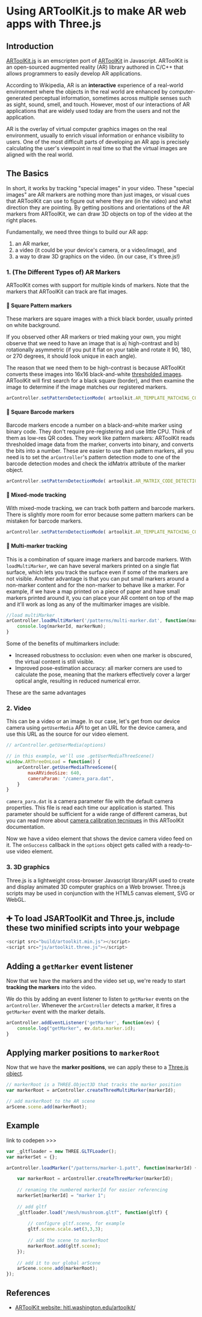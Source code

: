 # Using ARToolKit.js to make AR web apps with Three.js

## Introduction

[ARToolKit.js](https://github.com/artoolkitx/jsartoolkit5) is an emscripten port of [ARToolKit](https://github.com/artoolkitx/artoolkit5) in Javascript. ARToolKit is an open-sourced augmented reality (AR) library authored in C/C++ that allows programmers to easily develop AR applications.

According to Wikipedia, AR is an **interactive** experience of a real-world environment where the objects in the real world are enhanced by computer-generated perceptual information, sometimes across multiple senses such as sight, sound, smell, and touch. However, most of our interactions of AR applications that are widely used today are from the users and not the application. 

AR is the overlay of virtual computer graphics images on the real environment, usually to enrich visual information or enhance visibility to users. One of the most difficult parts of developing an AR app is precisely calculating the user's viewpoint in real time so that the virtual images are aligned with the real world. 

## The Basics
In short, it works by tracking "special images" in your video. These "special images" are AR markers are nothing more than just images, or visual cues that ARToolKit can use to figure out where they are (in the video) and what direction they are pointing. By getting positions and orientations of the AR markers from ARToolKit, we can draw 3D objects on top of the video at the right places.

Fundamentally, we need three things to build our AR app:
1. an AR marker,
2. a video (it could be your device's camera, or a video/image), and
3. a way to draw 3D graphics on the video. (in our case, it's three.js!)

### 1. (The Different Types of) AR Markers
ARToolKit comes with support for multiple kinds of markers. Note that the markers that ARToolKit can track are flat images.

#### :black_square_button: Square Pattern markers
These markers are square images with a thick black border, usually printed on white background. 

If you observed other AR markers or tried making your own, you might observe that we need to have an image that is 
a) high-contrast and 
b) rotationally asymmetric (if you put it flat on your table and rotate it 90, 180, or 270 degrees, it should look unique in each angle).

The reason that we need them to be high-contrast is because ARToolKit converts these images into 16x16 black-and-white [thresholded images](https://en.wikipedia.org/wiki/Thresholding_(image_processing)#Definition). ARToolKit will first search for a black square (border), and then examine the image to determine if the image matches our registered markers. 

```javascript
arController.setPatternDetectionMode( artoolkit.AR_TEMPLATE_MATCHING_COLOR );
```

#### :black_square_button: Square Barcode markers
Barcode markers encode a number on a black-and-white marker using binary code. They don't require pre-registering and use little CPU. Think of them as low-res QR codes.
They work like pattern markers: ARToolKit reads thresholded image data from the marker, converts into binary, and converts the bits into a number. 
These are easier to use than pattern markers, all you need is to set the `arController`'s pattern detection mode to one of the barcode detection modes and check the idMatrix attribute of the marker object.

```javascript
arController.setPatternDetectionMode( artoolkit.AR_MATRIX_CODE_DETECTION );
```


#### :black_square_button: Mixed-mode tracking
With mixed-mode tracking, we can track both pattern and barcode markers. There is slightly more room for error because some pattern markers can be mistaken for barcode markers.

```javascript
arController.setPatternDetectionMode( artoolkit.AR_TEMPLATE_MATCHING_COLOR_AND_MATRIX );
```

#### :black_square_button: Multi-marker tracking
This is a combination of square image markers and barcode markers. With `loadMultiMarker`, we can have several markers printed on a single flat surface, which lets you track the surface even if some of the markers are not visible. 
Another advantage is that you can put small markers around a non-marker content and for the non-marker to behave like a marker. For example, if we have a map printed on a piece of paper and have small markers printed around it, you can place your AR content on top of the map and it'll work as long as any of the multimarker images are visible.

```javascript
//load multiMarker
arController.loadMultiMarker('/patterns/multi-marker.dat', function(markerId, markerNum) {
    console.log(markerId, markerNum);
}

```

Some of the benefits of multimarkers include: 
* Increased robustness to occlusion: even when one marker is obscured, the virtual content is still visible.
* Improved pose-estimation accuracy: all marker corners are used to calculate the pose, meaning that the markers effectively cover a larger optical angle, resulting in reduced numerical error.

These are the same advantages 

### 2. Video 
This can be a video or an image. 
In our case, let's get from our device camera using `getUserMedia` API to get an URL for the device camera, and use this URL as the source for our video element. 

```javascript
// arController.getUserMedia(options)

// in this example, we'll use .getUserMediaThreeScene()
window.ARThreeOnLoad = function() {
    arController.getUserMediaThreeScene({
        maxARVideoSize: 640,
        cameraParam: "/camera_para.dat",
    }
}
```

`camera_para.dat` is a camera parameter file with the default camera properties. This file is read each time our application is started. This parameter should be sufficient for a wide range of different cameras, but you can read more about [camera calibration tecniques](http://www.hitl.washington.edu/artoolkit/documentation/usercalibration.htm) in this ARToolKit documentation.

Now we have a video element that shows the device camera video feed on it. 
The `onSuccess` callback in the `options` object gets called with a ready-to-use video element. 
   
   
### 3. 3D graphics
Three.js is a lightweight cross-browser Javascript library/API used to create and display animated 3D computer graphics on a Web browser. Three.js scripts may be used in conjunction with the HTML5 canvas element, SVG or WebGL. 


## :heavy_plus_sign: To load JSARToolKit and Three.js, include these two minified scripts into your webpage
```javascript
<script src="build/artoolkit.min.js"></script>
<script src="js/artoolkit.three.js"></script>
```


## Adding a `getMarker` event listener
Now that we have the markers and the video set up, we're ready to start **tracking the markers** into the video. 

We do this by adding an event listener to listen to `getMarker` events on the `arController`. 
Whenever the `arController` detects a marker, it fires a `getMarker` event with the marker details. 

```javascript
arController.addEventListener('getMarker', function(ev) {
    console.log("getMarker", ev.data.marker.id);
}
```

## Applying marker positions to `markerRoot`
Now that we have the **marker positions**, we can apply these to a [Three.js object](https://threejs.org/docs/#api/en/core/Object3D.matrix). 

```javascript
// markerRoot is a THREE.Object3D that tracks the marker position
var markerRoot = arController.createThreeMultiMarker(markerId);

// add markerRoot to the AR scene
arScene.scene.add(markerRoot);

```

## Example 
link to codepen >>>

```javascript
var _gltfloader = new THREE.GLTFLoader();
var markerSet = {};

arController.loadMarker("/patterns/marker-1.patt", function(markerId) {

    var markerRoot = arController.createThreeMarker(markerId);
    
    // renaming the numbered markerId for easier referencing
    markerSet[markerId] = "marker 1";
    
    // add gltf
    _gltfloader.load("/mesh/mushroom.gltf", function(gltf) {
        
        // configure gltf.scene, for example
        gltf.scene.scale.set(3,3,3);
        
        // add the scene to markerRoot
        markerRoot.add(gltf.scene);
    });
    
    // add it to our global arScene
    arScene.scene.add(markerRoot);
});
```


## References
* [ARToolKit website: hitl.washington.edu/artoolkit/](http://www.hitl.washington.edu/artoolkit/)


